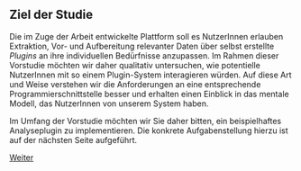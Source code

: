 ## Ziel der Studie 
Die im Zuge der Arbeit entwickelte Plattform soll es NutzerInnen erlauben Extraktion, Vor- und Aufbereitung relevanter Daten über selbst erstellte *Plugins* an ihre individuellen Bedürfnisse anzupassen. Im Rahmen dieser Vorstudie möchten wir daher qualitativ untersuchen, wie potentielle NutzerInnen mit so einem Plugin-System interagieren würden. Auf diese Art und Weise verstehen wir die Anforderungen an eine entsprechende Programmierschnittstelle besser und erhalten einen Einblick in das mentale Modell, das NutzerInnen von unserem System haben.

Im Umfang der Vorstudie möchten wir Sie daher bitten, ein beispielhaftes Analyseplugin zu implementieren. Die konkrete Aufgabenstellung hierzu ist auf der nächsten Seite aufgeführt.

[Weiter](https://github.com/FelixRDL/Plugin-Challenge/blob/master/aufgabenstellung.md)
